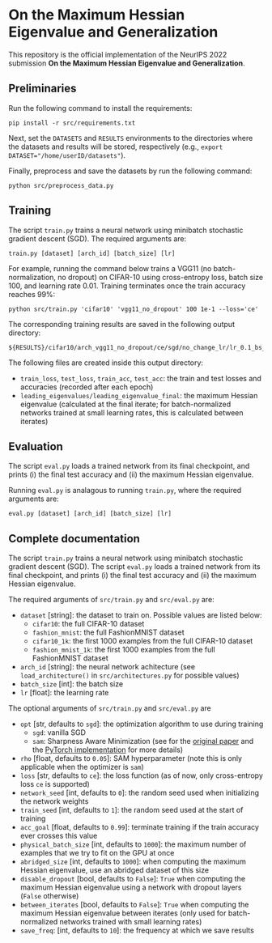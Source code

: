 # On the Maximum Hessian Eigenvalue and Generalization

This repository is the official implementation of the NeurIPS 2022 submission **On the Maximum Hessian Eigenvalue and Generalization**.

## Preliminaries
Run the following command to install the requirements:
```setup
pip install -r src/requirements.txt
```
Next, set the `DATASETS` and `RESULTS` environments to the directories where the datasets and results will be stored, respectively (e.g., `export DATASET="/home/userID/datasets"`).

Finally, preprocess and save the datasets by run the following command:
```setup
python src/preprocess_data.py
```

## Training

The script `train.py` trains a neural network using minibatch stochastic gradient descent (SGD). 
The required arguments are:
```setup
train.py [dataset] [arch_id] [batch_size] [lr]
```


For example, running the command below trains a VGG11 (no batch-normalization, no dropout) on CIFAR-10 using cross-entropy loss, batch size 100, and learning rate 0.01. Training terminates once the train accuracy reaches 99%:
```setup
python src/train.py 'cifar10' 'vgg11_no_dropout' 100 1e-1 --loss='ce'
```

The corresponding training results are saved in the following output directory:
```setup
${RESULTS}/cifar10/arch_vgg11_no_dropout/ce/sgd/no_change_lr/lr_0.1_bs_100_0
```

The following files are created inside this output directory:
- `train_loss`, `test_loss`, `train_acc`, `test_acc`: the train and test losses and accuracies (recorded after each epoch)
- `leading_eigenvalues/leading_eigenvalue_final`: the maximum Hessian eigenvalue (calculated at the final iterate; for batch-normalized networks trained at small learning rates, this is calculated between iterates)

## Evaluation

The script `eval.py` loads a trained network from its final checkpoint, and prints (i) the final test accuracy and (ii) the maximum Hessian eigenvalue.

Running `eval.py` is analagous to running `train.py`, where the required arguments are:
```setup
eval.py [dataset] [arch_id] [batch_size] [lr]
```

## Complete documentation
The script `train.py` trains a neural network using minibatch stochastic gradient descent (SGD). 
The script `eval.py` loads a trained network from its final checkpoint, and prints (i) the final test accuracy and (ii) the maximum Hessian eigenvalue.

The required arguments of `src/train.py` and `src/eval.py` are:
- `dataset` [string]: the dataset to train on. Possible values are listed below:
  - `cifar10`: the full CIFAR-10 dataset
  - `fashion_mnist`: the full FashionMNIST dataset
  - `cifar10_1k`: the first 1000 examples from the full CIFAR-10 dataset
  - `fashion_mnist_1k`:  the first 1000 examples from the full FashionMNIST dataset
- `arch_id` [string]: the neural network achitecture  (see `load_architecture()` in `src/architectures.py` for possible values)
- `batch_size` [int]: the batch size
- `lr` [float]: the learning rate

The optional arguments of `src/train.py` and `src/eval.py` are
- `opt` [str, defaults to `sgd`]: the optimization algorithm to use during training
  - `sgd`: vanilla SGD
  - `sam`: Sharpness Aware Minimization (see for the [original paper](https://arxiv.org/abs/2010.01412) and the [PyTorch implementation](https://github.com/davda54/sam) for more details) 
- `rho` [float, defaults to `0.05`]: SAM hyperparameter (note this is only applicable when the optimizer is `sam`)
- `loss` [str, defaults to `ce`]: the loss function (as of now, only cross-entropy loss `ce` is supported)
- `network_seed` [int, defaults to `0`]: the random seed used when initializing the network weights
- `train_seed` [int, defaults to `1`]: the random seed used at the start of training
- `acc_goal` [float, defaults to `0.99`]: terminate training if the train accuracy ever crosses this value
- `physical_batch_size` [int, defaults to `1000`]: the maximum number of examples that we try to fit on the GPU at once
- `abridged_size` [int, defaults to `1000`]: when computing the maximum Hessian eigenvalue, use an abridged dataset of this size
- `disable_dropout` [bool, defaults to `False`]: `True` when computing the maximum Hessian eigenvalue using a network with dropout layers (`False` otherwise)
- `between_iterates` [bool, defaults to `False`]: `True` when computing the maximum Hessian eigenvalue between iterates (only used for batch-normalized networks trained with small learning rates)
- `save_freq`: [int, defaults to `10`]: the frequency at which we save results
